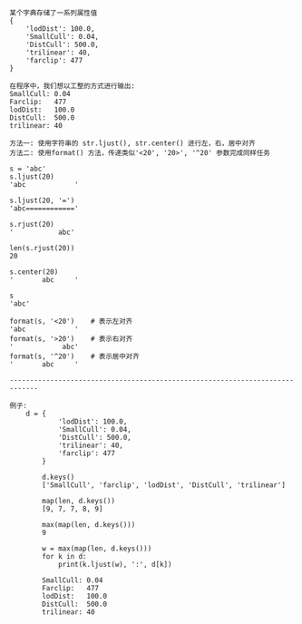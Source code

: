     某个字典存储了一系列属性值
    {
        'lodDist': 100.0,
        'SmallCull': 0.04,
        'DistCull': 500.0,
        'trilinear': 40,
        'farclip': 477
    }
    
    在程序中，我们想以工整的方式进行输出:
    SmallCull: 0.04
    Farclip:   477
    lodDist:   100.0
    DistCull:  500.0
    trilinear: 40
    
    方法一: 使用字符串的 str.ljust(), str.center() 进行左，右，居中对齐
    方法二: 使用format() 方法，传递类似'<20', '20>', '^20' 参数完成同样任务
    
    s = 'abc'
    s.ljust(20)
    'abc            '
    
    s.ljust(20, '=')
    'abc============'
    
    s.rjust(20)
    '           abc'
    
    len(s.rjust(20))
    20
    
    s.center(20)
    '       abc     '
    
    s
    'abc'
    
    format(s, '<20')    # 表示左对齐
    'abc            '
    format(s, '>20')    # 表示右对齐
    '            abc'
    format(s, '^20')    # 表示居中对齐
    '       abc     '
    
    -----------------------------------------------------------------------------
    
    例子:
        d = {
                'lodDist': 100.0,
                'SmallCull': 0.04,
                'DistCull': 500.0,
                'trilinear': 40,
                'farclip': 477
            }
            
            d.keys()
            ['SmallCull', 'farclip', 'lodDist', 'DistCull', 'trilinear']
            
            map(len, d.keys())
            [9, 7, 7, 8, 9]
            
            max(map(len, d.keys()))
            9
            
            w = max(map(len, d.keys()))
            for k in d:
                print(k.ljust(w), ':', d[k])
            
            SmallCull: 0.04
            Farclip:   477
            lodDist:   100.0
            DistCull:  500.0
            trilinear: 40
            
            
            
            
            
            